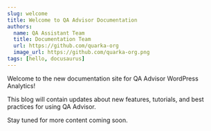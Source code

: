 ```yaml
---
slug: welcome
title: Welcome to QA Advisor Documentation
authors:
  name: QA Assistant Team
  title: Documentation Team
  url: https://github.com/quarka-org
  image_url: https://github.com/quarka-org.png
tags: [hello, docusaurus]
---
```


Welcome to the new documentation site for QA Advisor WordPress Analytics!

This blog will contain updates about new features, tutorials, and best practices for using QA Advisor.

Stay tuned for more content coming soon.

